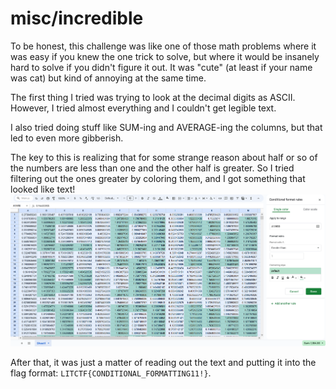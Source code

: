 # misc/incredible
To be honest, this challenge was like one of those math problems where it was easy if you knew the one trick to solve, but where it would be insanely hard to solve if you didn't figure it out. It was "cute" (at least if your name was cat) but kind of annoying at the same time.

The first thing I tried was trying to look at the decimal digits as ASCII. However, I tried almost everything and I couldn't get legible text.

I also tried doing stuff like SUM-ing and AVERAGE-ing the columns, but that led to even more gibberish.

The key to this is realizing that for some strange reason about half or so of the numbers are less than one and the other half is greater. So I tried filtering out the ones greater by coloring them, and I got something that looked like text!
![Spreadsheet, with text colored in green](./spreadsheet.png)

After that, it was just a matter of reading out the text and putting it into the flag format: `LITCTF{CONDITIONAL_FORMATTING11!}`.
